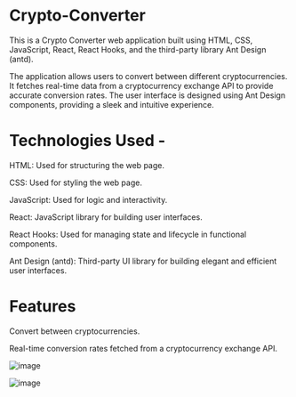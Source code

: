 # Crypto-Converter

This is a Crypto Converter web application built using HTML, CSS, JavaScript, React, React Hooks, and the third-party library Ant Design (antd).

The application allows users to convert between different cryptocurrencies. It fetches real-time data from a cryptocurrency exchange API to provide accurate conversion rates. The user interface is designed using Ant Design components, providing a sleek and intuitive experience.

# Technologies Used - 

HTML: Used for structuring the web page.

CSS: Used for styling the web page.

JavaScript: Used for logic and interactivity.

React: JavaScript library for building user interfaces.

React Hooks: Used for managing state and lifecycle in functional components.

Ant Design (antd): Third-party UI library for building elegant and efficient user interfaces.

# Features

Convert between cryptocurrencies.

Real-time conversion rates fetched from a cryptocurrency exchange API.


![image](https://github.com/VarshaRani9/Crypto-Converter/assets/127414456/fcc1ae6b-4dc1-4d96-aa72-97437aee1ad6)

![image](https://github.com/VarshaRani9/Crypto-Converter/assets/127414456/e788794f-bc52-4b0c-b970-86e711cf1dd3)
